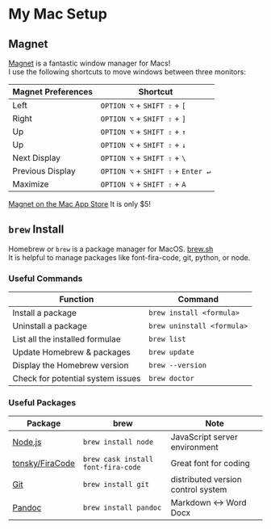 # My Mac Setup

## Magnet
[Magnet](https://magnet.crowdcafe.com/) is a fantastic window manager for Macs!  
I use the following shortcuts to move windows between three monitors:

| Magnet Preferences | Shortcut                           |
| ------------------ | ---------------------------------- |
| Left               | `OPTION ⌥` + `SHIFT ⇧` + `[`       |
| Right              | `OPTION ⌥` + `SHIFT ⇧` + `]`       |
| Up                 | `OPTION ⌥` + `SHIFT ⇧` + `↑`       |
| Up                 | `OPTION ⌥` + `SHIFT ⇧` + `↓`       |
| Next Display       | `OPTION ⌥` + `SHIFT ⇧` + `\`       |
| Previous Display   | `OPTION ⌥` + `SHIFT ⇧` + `Enter ↵` |
| Maximize           | `OPTION ⌥` + `SHIFT ⇧` + `A`       |

[‎Magnet on the Mac App Store](https://apps.apple.com/app/id441258766?mt=12)
It is only $5!

## `brew` Install
Homebrew or `brew` is a package manager for MacOS. [brew.sh](https://brew.sh/)  
It is helpful to manage packages like font-fira-code, git, python, or node.

### Useful Commands

| Function                          | Command                    |
| --------------------------------- | -------------------------- |
| Install a package                 | `brew install <formula>`   |
| Uninstall a package               | `brew uninstall <formula>` |
| List all the installed formulae   | `brew list`                |
| Update Homebrew & packages        | `brew update`              |
| Display the Homebrew version      | `brew --version`           |
| Check for potential system issues | `brew doctor`              |

### Useful Packages

| Package                                               | brew                               | Note                               |
| ----------------------------------------------------- | ---------------------------------- | ---------------------------------- |
| [Node.js](https://nodejs.org/en/)                     | `brew install node`                | JavaScript server environment      |
| [tonsky/FiraCode](https://github.com/tonsky/FiraCode) | `brew cask install font-fira-code` | Great font for coding              |
| [Git](https://git-scm.com/)                           | `brew install git`                 | distributed version control system |
| [Pandoc](https://pandoc.org/)                         | `brew install pandoc`              | Markdown ↔︎ Word Docx               |

